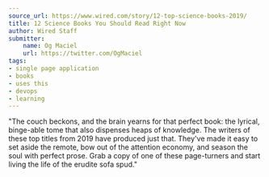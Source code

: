 ```yaml
---
source_url: https://www.wired.com/story/12-top-science-books-2019/
title: 12 Science Books You Should Read Right Now
author: Wired Staff
submitter:
    name: Og Maciel
    url: https://twitter.com/OgMaciel
tags:
- single page application
- books
- uses this
- devops
- learning
---
```


"The couch beckons, and the brain yearns for that perfect book: the lyrical, binge-able tome that also dispenses heaps of knowledge. The writers of these top titles from 2019 have produced just that. They\'ve made it easy to set aside the remote, bow out of the attention economy, and season the soul with perfect prose. Grab a copy of one of these page-turners and start living the life of the erudite sofa spud." 
